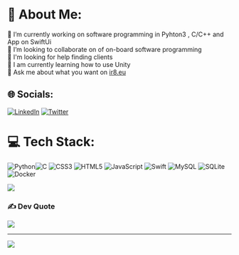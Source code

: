 # 💫 About Me:
🔭 I’m currently working on software programming in Pyhton3 , C/C++ and App on SwiftUi<br>👯 I’m looking to collaborate on of on-board software programming<br>🤝 I'm looking for help finding clients <br>🌱 I am currently learning how to use Unity<br>💬 Ask me about what you want on <a href="ir8.eu">ir8.eu</a>


## 🌐 Socials:
[![LinkedIn](https://img.shields.io/badge/LinkedIn-%230077B5.svg?logo=linkedin&logoColor=white)](https://linkedin.com/in/https://www.linkedin.com/in/mathis-mottet-6b91a2215/) [![Twitter](https://img.shields.io/badge/Twitter-%231DA1F2.svg?logo=Twitter&logoColor=white)](https://twitter.com/@MathiisDev) 

# 💻 Tech Stack:
![Python](https://img.shields.io/badge/python-3670A0?style=for-the-badge&logo=python&logoColor=ffdd54)![C](https://img.shields.io/badge/c-%2300599C.svg?style=for-the-badge&logo=c&logoColor=white)  ![CSS3](https://img.shields.io/badge/css3-%231572B6.svg?style=for-the-badge&logo=css3&logoColor=white) ![HTML5](https://img.shields.io/badge/html5-%23E34F26.svg?style=for-the-badge&logo=html5&logoColor=white) ![JavaScript](https://img.shields.io/badge/javascript-%23323330.svg?style=for-the-badge&logo=javascript&logoColor=%23F7DF1E) ![Swift](https://img.shields.io/badge/swift-F54A2A?style=for-the-badge&logo=swift&logoColor=white) ![MySQL](https://img.shields.io/badge/mysql-%2300f.svg?style=for-the-badge&logo=mysql&logoColor=white) ![SQLite](https://img.shields.io/badge/sqlite-%2307405e.svg?style=for-the-badge&logo=sqlite&logoColor=white) ![Docker](https://img.shields.io/badge/docker-%230db7ed.svg?style=for-the-badge&logo=docker&logoColor=white)

![](https://github-readme-streak-stats.herokuapp.com/?user=MathisDev&theme=dark&hide_border=false)<br/>


### ✍️ Dev Quote
![](https://quotes-github-readme.vercel.app/api?type=horizontal&theme=radical)

---
[![](https://visitcount.itsvg.in/api?id=MathisDev&icon=0&color=0)](https://visitcount.itsvg.in)

<!-- Proudly created with GPRM ( https://gprm.itsvg.in ) -->
